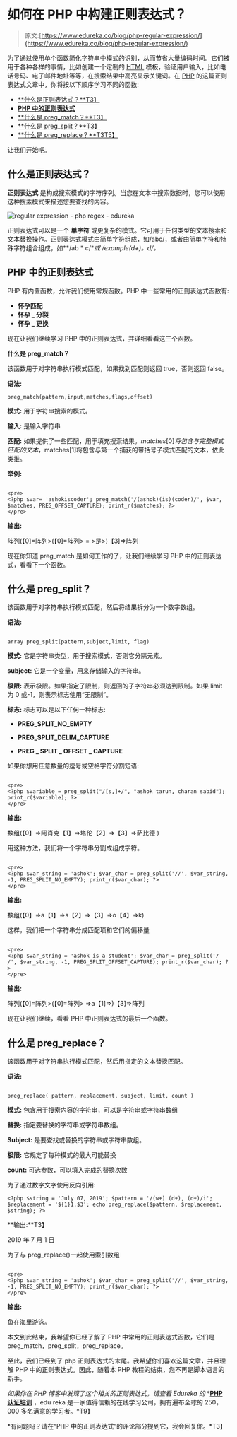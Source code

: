 # 如何在 PHP 中构建正则表达式？

> 原文:[https://www.edureka.co/blog/php-regular-expression/](https://www.edureka.co/blog/php-regular-expression/)

为了通过使用单个函数简化字符串中模式的识别，从而节省大量编码时间。它们被用于各种各样的事情，比如创建一个定制的 [HTML](https://www.edureka.co/blog/what-is-html/) 模板，验证用户输入，比如电话号码、电子邮件地址等等，在搜索结果中高亮显示关键词。在 [PHP](https://www.edureka.co/blog/php-tutorial-for-beginners/) 的这篇正则表达式文章中，你将按以下顺序学习不同的函数:

*   [**什么是正则表达式？**T3】](#regularexpression)
*   **[PHP 中的正则表达式](#regexphp)**
*   [**什么是 preg_match？**T3】](#whatispreg_match)
*   [**什么是 preg_split？**T3】](#whatispreg_split)
*   [**什么是 preg_replace？**T3T5】](#whatispreg_replace)

让我们开始吧。

## **什么是正则表达式？**

**正则表达式** 是构成搜索模式的字符序列。当您在文本中搜索数据时，您可以使用这种搜索模式来描述您要查找的内容。

![regular expression - php regex - edureka](../Images/e2639ef979f249f26202bba33382f7f6.png)

正则表达式可以是一个  **单字符** 或更复杂的模式。它可用于任何类型的文本搜索和文本替换操作。正则表达式模式由简单字符组成，如/abc/，或者由简单字符和特殊字符组合组成，如**/ab * c/**或  **/example(d+)。d*/。**

## **PHP 中的正则表达式**

PHP 有内置函数，允许我们使用常规函数。PHP 中一些常用的正则表达式函数有:

*   **怀孕匹配**
*   **怀孕 _ 分裂**
*   **怀孕 _ 更换**

现在让我们继续学习 PHP 中的正则表达式，并详细看看这三个函数。

**什么是 preg_match？**

该函数用于对字符串执行模式匹配，如果找到匹配则返回 true，否则返回 false。

**语法:**

```
preg_match(pattern,input,matches,flags,offset)

```

**模式:** 用于字符串搜索的模式。

**输入:** 是输入字符串

**匹配:** 如果提供了一些匹配，用于填充搜索结果。$matches[0]将包含与完整模式匹配的文本，$matches[1]将包含与第一个捕获的带括号子模式匹配的文本，依此类推。

**举例:**

```

<pre>
<?php $var= 'ashokiscoder'; preg_match('/(ashok)(is)(coder)/', $var, $matches, PREG_OFFSET_CAPTURE); print_r($matches); ?> 
</pre>

```

**输出:**

阵列(【0]=阵列>(【0]=阵列> = >是>)【3]=>阵列

现在你知道 preg_match 是如何工作的了，让我们继续学习 PHP 中的正则表达式，看看下一个函数。

## **什么是 preg_split？**

该函数用于对字符串执行模式匹配，然后将结果拆分为一个数字数组。

**语法:**

```

array preg_split(pattern,subject,limit, flag)

```

**模式:** 它是字符串类型，用于搜索模式，否则它分隔元素。

**subject:** 它是一个变量，用来存储输入的字符串。

**极限:** 表示极限。如果指定了限制，则返回的子字符串必须达到限制。如果 limit 为 0 或-1，则表示标志使用“无限制”。

**标志:** 标志可以是以下任何一种标志:

*   **PREG_SPLIT_NO_EMPTY**

*   **PREG_SPLIT_DELIM_CAPTURE**

*   **PREG _ SPLIT _ OFFSET _ CAPTURE**

如果你想用任意数量的逗号或空格字符分割短语:

```

<pre>
<?php $variable = preg_split("/[s,]+/", "ashok tarun, charan sabid"); print_r($variable); ?>
</pre>

```

**输出:**

数组(【0】=>阿肖克【1】=>塔伦【2】=>【3】=>萨比德 )

用这种方法，我们将一个字符串分割成组成字符。

```

<pre>
<?php $var_string = 'ashok'; $var_char = preg_split('//', $var_string, -1, PREG_SPLIT_NO_EMPTY); print_r($var_char); ?>
</pre>

```

**输出:**

数组(【0】=>a【1】=>s【2】=>【3】=>o【4】=>k)

这样，我们把一个字符串分成匹配项和它们的偏移量

```

<pre>
<?php $var_string = 'ashok is a student'; $var_char = preg_split('/ /', $var_string, -1, PREG_SPLIT_OFFSET_CAPTURE); print_r($var_char); ?>
</pre>

```

**输出:**

阵列(【0]=阵列>(【0]=阵列> =>a【1]=>)【3]=>阵列

现在让我们继续，看看 PHP 中正则表达式的最后一个函数。

## **什么是 preg_replace？**

该函数用于对字符串执行模式匹配，然后用指定的文本替换匹配。

**语法:**

```

preg_replace( pattern, replacement, subject, limit, count )

```

**模式:** 包含用于搜索内容的字符串，可以是字符串或字符串数组

**替换:** 指定要替换的字符串或字符串数组。

**Subject:** 是要查找或替换的字符串或字符串数组。

**极限:** 它规定了每种模式的最大可能替换

**count:** 可选参数，可以填入完成的替换次数

为了通过数字文字使用反向引用:

```
<?php $string = 'July 07, 2019'; $pattern = '/(w+) (d+), (d+)/i'; $replacement = '${1}1,$3'; echo preg_replace($pattern, $replacement, $string); ?>

```

**输出:**T3】

2019 年 7 月 1 日

为了与 preg_replace()一起使用索引数组

```

<pre>
<?php $var_string = 'ashok'; $var_char = preg_split('//', $var_string, -1, PREG_SPLIT_NO_EMPTY); print_r($var_char); ?>
</pre>

```

**输出:**

鱼在海里游泳。

本文到此结束，我希望你已经了解了 PHP 中常用的正则表达式函数，它们是 preg_match，preg_split，preg_replace。

至此，我们已经到了 php 正则表达式的末尾。我希望你们喜欢这篇文章，并且理解 PHP 中的正则表达式。因此，随着本 PHP 教程的结束，您不再是脚本语言的新手。

*如果你在 PHP 博客中发现了这个相关的正则表达式，请查看 Edureka 的* *[**PHP 认证培训**](https://www.edureka.co/php-mysql-self-paced) ，edu reka 是一家值得信赖的在线学习公司，拥有遍布全球的 250，000 多名满意的学习者。*T9】

*有问题吗？请在“PHP 中的正则表达式”的评论部分提到它，我会回复你。*T3】